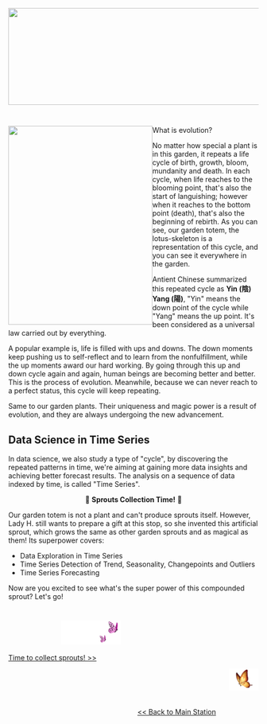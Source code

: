 <p align="center">
<img src="https://github.com/lady-h-world/My_Garden/blob/main/images/Garden_Symbol_images/title_yinyang.png" width="569" height="195" />
</p>

#

<p>
<img align="left" src="https://github.com/lady-h-world/My_Garden/blob/main/images/Garden_Symbol_images/graden_symbol.png" width="290" height="400" />

What is evolution?

No matter how special a plant is in this garden, it repeats a life cycle of birth, growth, bloom, mundanity and death. In each cycle, when life reaches to the blooming point, that's also the start of languishing; however when it reaches to the bottom point (death), that's also the beginning of rebirth. As you can see, our garden totem, the lotus-skeleton is a representation of this cycle, and you can see it everywhere in the garden.

Antient Chinese summarized this repeated cycle as <b>Yin (陰) Yang (陽)</b>, "Yin" means the down point of the cycle while "Yang" means the up point. It's been considered as a universal law carried out by everything. 

A popular example is, life is filled with ups and downs. The down moments keep pushing us to self-reflect and to learn from the nonfulfillment, while the up moments award our hard working. By going through this up and down cycle again and again, human beings are becoming better and better. This is the process of evolution. Meanwhile, because we can never reach to a perfect status, this cycle will keep repeating.

Same to our garden plants. Their uniqueness and magic power is a result of evolution, and they are always undergoing the new advancement.

</p>


## Data Science in Time Series

In data science, we also study a type of "cycle", by discovering the repeated patterns in time, we're aiming at gaining more data insights and achieving better forecast results. The analysis on a sequence of data indexed by time, is called "Time Series".

<p align="center">🌱 <b>Sprouts Collection Time!</b> 🌱</p>

Our garden totem is not a plant and can't produce sprouts itself. However, Lady H. still wants to prepare a gift at this stop, so she invented this artificial sprout, which grows the same as other garden sprouts and as magical as them! Its superpower covers:

* Data Exploration in Time Series
* Time Series Detection of Trend, Seasonality, Changepoints and Outliers
* Time Series Forecasting

Now are you excited to see what's the super power of this compounded sprout? Let's go!

#
<p align="left">
  &nbsp;&nbsp;&nbsp;&nbsp;&nbsp;&nbsp;&nbsp;&nbsp;&nbsp;&nbsp;&nbsp;&nbsp;&nbsp;&nbsp;&nbsp;&nbsp;&nbsp;&nbsp;&nbsp;&nbsp;&nbsp;&nbsp;&nbsp;&nbsp;&nbsp;&nbsp;
<img src="https://github.com/lady-h-world/My_Garden/blob/main/images/follow_us.png" width="120" height="50" />
</p>

[Time to collect sprouts! >>][1]

<p align="right">
<img src="https://github.com/lady-h-world/My_Garden/blob/main/images/going_back.png" width="60" height="44" />
</p>

&nbsp;&nbsp;&nbsp;&nbsp;&nbsp;&nbsp;&nbsp;&nbsp;&nbsp;&nbsp;&nbsp;&nbsp;&nbsp;&nbsp;&nbsp;&nbsp;&nbsp;&nbsp;&nbsp;&nbsp;&nbsp;&nbsp;&nbsp;&nbsp;&nbsp;&nbsp;&nbsp;&nbsp;&nbsp;&nbsp;&nbsp;&nbsp;&nbsp;&nbsp;&nbsp;&nbsp;&nbsp;&nbsp;&nbsp;&nbsp;&nbsp;&nbsp;&nbsp;&nbsp;&nbsp;&nbsp;&nbsp;&nbsp;&nbsp;&nbsp;&nbsp;&nbsp;&nbsp;&nbsp;&nbsp;&nbsp;&nbsp;&nbsp;&nbsp;&nbsp;&nbsp;&nbsp;&nbsp;&nbsp;&nbsp;&nbsp;&nbsp;&nbsp;&nbsp;&nbsp;&nbsp;&nbsp;&nbsp;&nbsp;&nbsp;&nbsp;&nbsp;&nbsp;&nbsp;&nbsp;&nbsp;&nbsp;&nbsp;&nbsp;&nbsp;&nbsp;&nbsp;&nbsp;&nbsp;&nbsp;&nbsp;&nbsp;&nbsp;&nbsp;&nbsp;&nbsp;&nbsp;&nbsp;&nbsp;&nbsp;&nbsp;&nbsp;&nbsp;&nbsp;&nbsp;&nbsp;&nbsp;&nbsp;&nbsp;&nbsp;&nbsp;&nbsp;&nbsp;&nbsp;&nbsp;&nbsp;&nbsp;&nbsp;&nbsp;&nbsp;&nbsp;&nbsp;&nbsp;&nbsp;&nbsp;&nbsp;&nbsp;&nbsp;&nbsp;&nbsp;&nbsp;&nbsp;&nbsp;&nbsp;&nbsp;&nbsp;&nbsp;&nbsp;&nbsp;&nbsp;&nbsp;&nbsp;&nbsp;&nbsp;&nbsp;&nbsp;&nbsp;&nbsp;&nbsp;&nbsp;&nbsp;&nbsp;&nbsp;&nbsp;&nbsp;&nbsp;&nbsp;&nbsp;&nbsp;&nbsp;&nbsp;&nbsp;&nbsp;&nbsp;&nbsp;&nbsp;&nbsp;&nbsp;&nbsp;&nbsp;&nbsp;&nbsp;&nbsp;&nbsp;&nbsp;&nbsp;&nbsp;&nbsp;&nbsp;&nbsp;&nbsp;&nbsp;&nbsp;&nbsp;&nbsp;&nbsp;&nbsp;&nbsp;&nbsp;&nbsp;&nbsp;&nbsp;&nbsp;&nbsp;[<< Back to Main Station][2]


[1]:https://github.com/lady-h-world/My_Garden/blob/main/reading_pages/YinYang/ts1.md
[2]:https://github.com/lady-h-world/My_Garden/blob/main/reading_pages/tour_guide.md#main-station-



